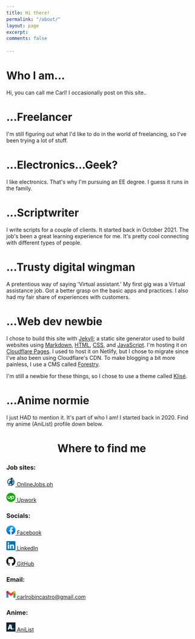 ```yaml
---
title: Hi there!
permalink: "/about/"
layout: page
excerpt: 
comments: false

---
```

# Who I am...

Hi, you can call me Carl! I occasionally post on this site..

# ...Freelancer

I'm still figuring out what I'd like to do in the world of freelancing, so I've been trying a lot of stuff.

# ...Electronics...Geek?

I like electronics. That's why I'm pursuing an EE degree. I guess it runs in the family.

# ...Scriptwriter

I write scripts for a couple of clients. It started back in October 2021. The job's been a great learning experience for me. It's pretty cool connecting with different types of people.

# ...Trusty digital wingman

A pretentious way of saying 'Virtual assistant.' My first gig was a Virtual assistance job. Got a better grasp on the basic apps and practices. I also had my fair share of experiences with customers.

# ...Web dev newbie

I chose to build this site with [Jekyll](https://jekyllrb.com/); a static site generator used to build websites using [Markdown](https://en.wikipedia.org/wiki/Markdown), [HTML](https://developer.mozilla.org/en-US/docs/Web/HTML), [CSS](https://developer.mozilla.org/en-US/docs/Web/css), and [JavaScript](https://developer.mozilla.org/en-US/docs/Web/javascript). I'm hosting it on [Cloudflare Pages](https://pages.cloudflare.com/). I used to host it on Netlify, but I chose to migrate since I've also been using Cloudflare's CDN. To make blogging a bit more painless, I use a CMS called [Forestry](https://forestry.io/).

I'm still a newbie for these things, so I chose to use a theme called [Klisé](https://github.com/piharpi/jekyll-klise).

# ...Anime normie

I just HAD to mention it. It's part of who I am! I started back in 2020. Find my anime (AniList) profile down below.

<h1 style="text-align: center;"> Where to find me </h1>

### Job sites:

<p><img src="/assets/img/about/onlinejobs.png" alt="OnlineJobs.ph" style="width:24px;"/><a href="https://www.onlinejobs.ph/jobseekers/info/1800089" target="_blank"> OnlineJobs.ph</a></p>
<p><img src="/assets/img/about/upwork.png" alt="Upwork" style="width:24px;"/><a href="https://www.upwork.com/freelancers/\~01d8748133df2688d5" target="_blank"> Upwork</a></p>

### Socials:

<p><img src="/assets/img/about/facebook.png" alt="Facebook" style="width:24px;"/><a href="https://www.facebook.com/castro.carl1998/" target="_blank"> Facebook</a></p>
<p><img src="/assets/img/about/linkedin.png" alt="LinkedIn" style="width:24px;"/><a href="https://www.linkedin.com/in/castrocarl1999/" target="_blank"> LinkedIn</a></p>
<p><img src="/assets/img/about/github.png" alt="GitHub" style="width:24px;"/><a href="https://github.com/philippines69" target="_blank"> GitHub</a></p>

### Email:

<p><img src="/assets/img/about/gmail.png" alt="GitHub" style="width:24px;"/><a href="mailto:carlrobincastro@gmail.com" target="_blank"> carlrobincastro@gmail.com</a></p>

### Anime:

<p><img src="/assets/img/about/anilist.png" alt="AniList" style="width:24px;"/><a href="https://anilist.co/user/Rumpelforeskin/" target="_blank"> AniList</a></p>